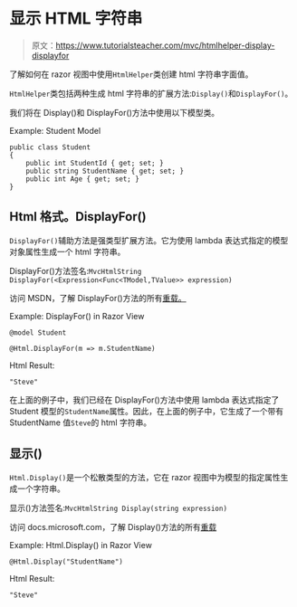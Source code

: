 # 显示 HTML 字符串

> 原文：<https://www.tutorialsteacher.com/mvc/htmlhelper-display-displayfor>

了解如何在 razor 视图中使用`HtmlHelper`类创建 html 字符串字面值。

`HtmlHelper`类包括两种生成 html 字符串的扩展方法:`Display()`和`DisplayFor()`。

我们将在 Display()和 DisplayFor()方法中使用以下模型类。

Example: Student Model 

```
public class Student
{
    public int StudentId { get; set; }
    public string StudentName { get; set; }
    public int Age { get; set; }
} 
```

## Html 格式。DisplayFor()

`DisplayFor()`辅助方法是强类型扩展方法。它为使用 lambda 表达式指定的模型对象属性生成一个 html 字符串。

DisplayFor()方法签名:`MvcHtmlString DisplayFor(<Expression<Func<TModel,TValue>> expression)`

访问 MSDN，了解 DisplayFor()方法的所有[重载。](https://docs.microsoft.com/en-us/dotnet/api/system.web.mvc.html.displayextensions.displayfor?view=aspnet-mvc-5.2)

Example: DisplayFor() in Razor View 

```
@model Student

@Html.DisplayFor(m => m.StudentName) 
```

Html Result:

```
"Steve"
```

在上面的例子中，我们已经在 DisplayFor()方法中使用 lambda 表达式指定了 Student 模型的`StudentName`属性。因此，在上面的例子中，它生成了一个带有 StudentName 值`Steve`的 html 字符串。

## 显示()

`Html.Display()`是一个松散类型的方法，它在 razor 视图中为模型的指定属性生成一个字符串。

显示()方法签名:`MvcHtmlString Display(string expression)`

访问 docs.microsoft.com，了解 Display()方法的所有[重载](https://docs.microsoft.com/en-us/dotnet/api/system.web.mvc.html.displayextensions.display?view=aspnet-mvc-5.2)

Example: Html.Display() in Razor View 

```
@Html.Display("StudentName") 
```

Html Result:

```
"Steve"
```

